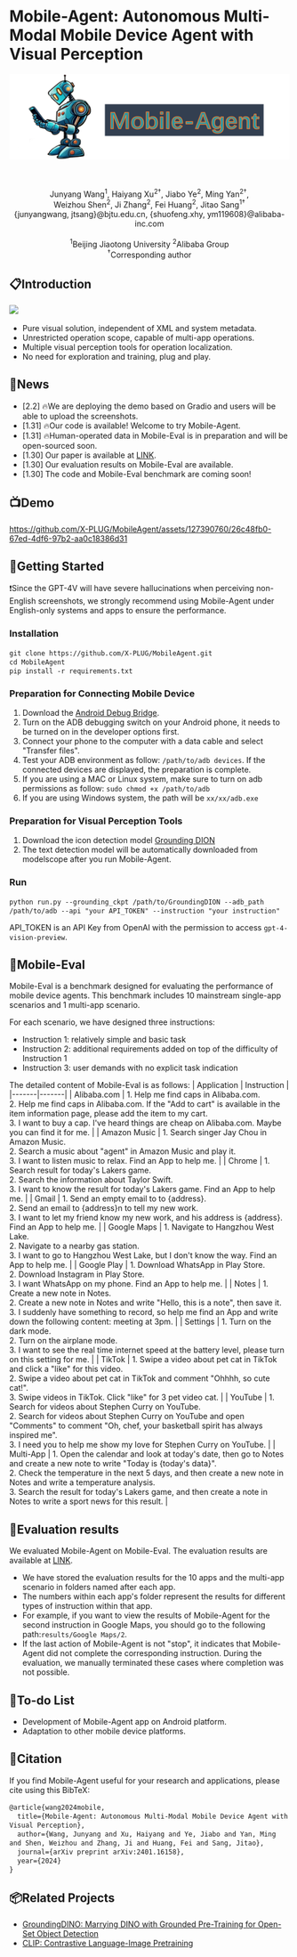 
# Mobile-Agent: Autonomous Multi-Modal Mobile Device Agent with Visual Perception
![](assets/logo.png?v=1&type=image)
<div align="center">
    <a href="https://arxiv.org/abs/2401.16158"><img src="https://img.shields.io/badge/Arxiv-2401.16158-b31b1b.svg?logo=arXiv" alt=""></a>
    <a href="https://huggingface.co/papers/2401.16158"><img src="https://img.shields.io/badge/🤗-Paper%20In%20HF-red.svg" alt=""></a>
</div>
<br>
<div align="center">
Junyang Wang<sup>1</sup>, Haiyang Xu<sup>2†</sup>, Jiabo Ye<sup>2</sup>, Ming Yan<sup>2†</sup>,
</div>
<div align="center">
Weizhou Shen<sup>2</sup>, Ji Zhang<sup>2</sup>, Fei Huang<sup>2</sup>, Jitao Sang<sup>1†</sup>
</div>
<div align="center">
{junyangwang, jtsang}@bjtu.edu.cn, {shuofeng.xhy, ym119608}@alibaba-inc.com
</div>
<br>
<div align="center">
<sup>1</sup>Beijing Jiaotong University    <sup>2</sup>Alibaba Group
</div>
<div align="center">
<sup>†</sup>Corresponding author
</div>

## 📋Introduction
![](assets/example.png?v=1&type=image)
* Pure visual solution, independent of XML and system metadata.
* Unrestricted operation scope, capable of multi-app operations.
* Multiple visual perception tools for operation localization.
* No need for exploration and training, plug and play.

## 📢News
*  [2.2] 🔥We are deploying the demo based on Gradio and users will be able to upload the screenshots.
* [1.31] 🔥Our code is available! Welcome to try Mobile-Agent.
* [1.31] 🔥Human-operated data in Mobile-Eval is in preparation and will be open-sourced soon.
* [1.30] Our paper is available at [LINK](https://arxiv.org/abs/2401.16158).
* [1.30] Our evaluation results on Mobile-Eval are available.
* [1.30] The code and Mobile-Eval benchmark are coming soon!

## 📺Demo
https://github.com/X-PLUG/MobileAgent/assets/127390760/26c48fb0-67ed-4df6-97b2-aa0c18386d31

## 🔧Getting Started
❗Since the GPT-4V will have severe hallucinations when perceiving non-English screenshots, we strongly recommend using Mobile-Agent under English-only systems and apps to ensure the performance.

### Installation
```
git clone https://github.com/X-PLUG/MobileAgent.git
cd MobileAgent
pip install -r requirements.txt
```

### Preparation for Connecting Mobile Device
1. Download the [Android Debug Bridge](https://developer.android.com/tools/releases/platform-tools?hl=en).
2. Turn on the ADB debugging switch on your Android phone, it needs to be turned on in the developer options first.
3. Connect your phone to the computer with a data cable and select "Transfer files".
4. Test your ADB environment as follow: ```/path/to/adb devices```. If the connected devices are displayed, the preparation is complete.
5. If you are using a MAC or Linux system, make sure to turn on adb permissions as follow: ```sudo chmod +x /path/to/adb```
6. If you are using Windows system, the path will be ```xx/xx/adb.exe```

### Preparation for Visual Perception Tools
1. Download the icon detection model [Grounding DION](https://github.com/IDEA-Research/GroundingDINO/releases/download/v0.1.0-alpha/groundingdino_swint_ogc.pth)
2. The text detection model will be automatically downloaded from modelscope after you run Mobile-Agent.

### Run
```
python run.py --grounding_ckpt /path/to/GroundingDION --adb_path /path/to/adb --api "your API_TOKEN" --instruction "your instruction"
```
API_TOKEN is an API Key from OpenAI with the permission to access ```gpt-4-vision-preview```.

## 📱Mobile-Eval
Mobile-Eval is a benchmark designed for evaluating the performance of mobile device agents. This benchmark includes 10 mainstream single-app scenarios and 1 multi-app scenario. 

For each scenario, we have designed three instructions:
* Instruction 1: relatively simple and basic task
* Instruction 2: additional requirements added on top of the difficulty of Instruction 1
* Instruction 3: user demands with no explicit task indication

The detailed content of Mobile-Eval is as follows:
| Application   | Instruction   |
|-------|-------|
| Alibaba.com   | 1. Help me find caps in Alibaba.com.<br>2. Help me find caps in Alibaba.com. If the "Add to cart" is available in the item information page, please add the item to my cart.<br>3. I want to buy a cap. I've heard things are cheap on Alibaba.com. Maybe you can find it for me. |
| Amazon Music   | 1. Search singer Jay Chou in Amazon Music.<br>2. Search a music about "agent" in Amazon Music and play it.<br>3. I want to listen music to relax. Find an App to help me. |
| Chrome   | 1. Search result for today's Lakers game.<br>2. Search the information about Taylor Swift.<br>3. I want to know the result for today's Lakers game. Find an App to help me. |
| Gmail   | 1. Send an empty email to to {address}.<br>2. Send an email to {address}n to tell my new work.<br>3. I want to let my friend know my new work, and his address is {address}. Find an App to help me. |
| Google Maps   | 1. Navigate to Hangzhou West Lake.<br>2. Navigate to a nearby gas station.<br>3. I want to go to Hangzhou West Lake, but I don't know the way. Find an App to help me. |
| Google Play   | 1. Download WhatsApp in Play Store.<br>2. Download Instagram in Play Store.<br>3. I want WhatsApp on my phone. Find an App to help me. |
| Notes   | 1. Create a new note in Notes.<br>2. Create a new note in Notes and write "Hello, this is a note", then save it.<br>3. I suddenly have something to record, so help me find an App and write down the following content: meeting at 3pm. |
| Settings   | 1. Turn on the dark mode.<br>2. Turn on the airplane mode.<br>3. I want to see the real time internet speed at the battery level, please turn on this setting for me. |
| TikTok   | 1. Swipe a video about pet cat in TikTok and click a "like" for this video.<br>2. Swipe a video about pet cat in TikTok and comment "Ohhhh, so cute cat!".<br>3. Swipe videos in TikTok. Click "like" for 3 pet video cat. |
| YouTube  | 1. Search for videos about Stephen Curry on YouTube.<br>2. Search for videos about Stephen Curry on YouTube and open "Comments" to comment "Oh, chef, your basketball spirit has always inspired me".<br>3. I need you to help me show my love for Stephen Curry on YouTube. |
| Multi-App  | 1. Open the calendar and look at today's date, then go to Notes and create a new note to write "Today is {today's data}".<br>2. Check the temperature in the next 5 days, and then create a new note in Notes and write a temperature analysis.<br>3. Search the result for today's Lakers game, and then create a note in Notes to write a sport news for this result. |

## 📝Evaluation results
We evaluated Mobile-Agent on Mobile-Eval. The evaluation results are available at [LINK](https://github.com/X-PLUG/MobileAgent/tree/main/results).
*   We have stored the evaluation results for the 10 apps and the multi-app scenario in folders named after each app.
* The numbers within each app's folder represent the results for different types of instruction within that app.
*   For example, if you want to view the results of Mobile-Agent for the second instruction in Google Maps, you should go to the following path:```results/Google Maps/2```.
* If the last action of Mobile-Agent is not "stop", it indicates that Mobile-Agent did not complete the corresponding instruction. During the evaluation, we manually terminated these cases where completion was not possible.

## 📄To-do List
* Development of Mobile-Agent app on Android platform.
* Adaptation to other mobile device platforms.

## 📑Citation

If you find Mobile-Agent useful for your research and applications, please cite using this BibTeX:
```
@article{wang2024mobile,
  title={Mobile-Agent: Autonomous Multi-Modal Mobile Device Agent with Visual Perception},
  author={Wang, Junyang and Xu, Haiyang and Ye, Jiabo and Yan, Ming and Shen, Weizhou and Zhang, Ji and Huang, Fei and Sang, Jitao},
  journal={arXiv preprint arXiv:2401.16158},
  year={2024}
}
```

## 📦Related Projects
* [GroundingDINO: Marrying DINO with Grounded Pre-Training for Open-Set Object Detection](https://github.com/IDEA-Research/GroundingDINO)
* [CLIP: Contrastive Language-Image Pretraining](https://github.com/openai/CLIP)
